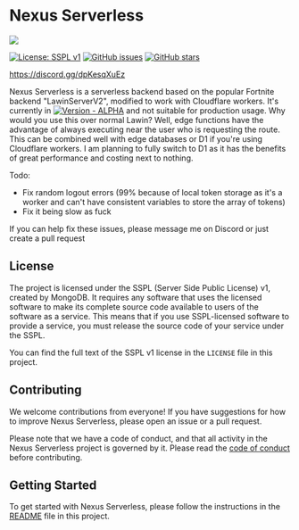 # Nexus Serverless

<img src="https://camo.githubusercontent.com/3cfa16e48affed3aa466ef01e32b1a5089816ca4dd4e6de5d30cda7238ef9ba8/68747470733a2f2f692e696d6775722e636f6d2f3938614f68627a2e706e67"/>

[![License: SSPL v1](https://img.shields.io/badge/License-SSPL%20v1-blue.svg)](https://www.mongodb.com/licensing/server-side-public-license)
[![GitHub issues](https://img.shields.io/github/issues/SkynetFN/NexusHono)](https://github.com/SkynetFN/NexusHono/issues)
[![GitHub stars](https://img.shields.io/github/stars/SkynetFN/NexusHono)](https://github.com/SkynetFN/NexusHono/stargazers)

https://discord.gg/dpKesqXuEz

Nexus Serverless is a serverless backend based on the popular Fortnite backend "LawinServerV2", modified to work with Cloudflare workers. It's currently in [![Version - ALPHA](https://img.shields.io/badge/Version-ALPHA-ed3939)](https://) and not suitable for production usage. Why would you use this over normal Lawin? Well, edge functions have the advantage of always executing near the user who is requesting the route. This can be combined well with edge databases or D1 if you're using Cloudflare workers. I am planning to fully switch to D1 as it has the benefits of great performance and costing next to nothing.

Todo:

- Fix random logout errors (99% because of local token storage as it's a worker and can't have consistent variables to store the array of tokens)
- Fix it being slow as fuck

If you can help fix these issues, please message me on Discord or just create a pull request

## License

The project is licensed under the SSPL (Server Side Public License) v1, created by MongoDB. It requires any software that uses the licensed software to make its complete source code available to users of the software as a service. This means that if you use SSPL-licensed software to provide a service, you must release the source code of your service under the SSPL.

You can find the full text of the SSPL v1 license in the `LICENSE` file in this project.

## Contributing

We welcome contributions from everyone! If you have suggestions for how to improve Nexus Serverless, please open an issue or a pull request.

Please note that we have a code of conduct, and that all activity in the Nexus Serverless project is governed by it. Please read the [code of conduct](CODE_OF_CONDUCT.md) before contributing.
## Getting Started

To get started with Nexus Serverless, please follow the instructions in the [README](https://github.com/NexusFN-io/NexusServerless/blob/main/SETUP.md) file in this project.


